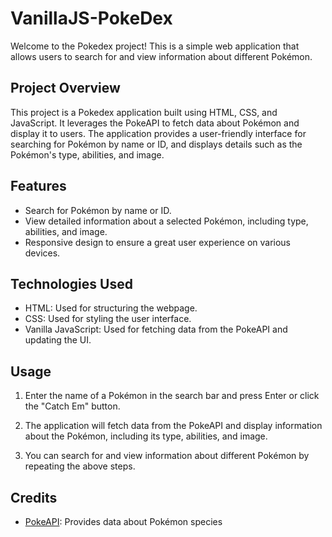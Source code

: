# VanillaJS-PokeDex 
Welcome to the Pokedex project! This is a simple web application that allows users to search for and view information about different Pokémon.

## Project Overview

This project is a Pokedex application built using HTML, CSS, and JavaScript. It leverages the PokeAPI to fetch data about Pokémon and display it to users. The application provides a user-friendly interface for searching for Pokémon by name or ID, and displays details such as the Pokémon's type, abilities, and image.

## Features

- Search for Pokémon by name or ID.
- View detailed information about a selected Pokémon, including type, abilities, and image.
- Responsive design to ensure a great user experience on various devices.

## Technologies Used

- HTML: Used for structuring the webpage.
- CSS: Used for styling the user interface.
- Vanilla JavaScript: Used for fetching data from the PokeAPI and updating the UI.

## Usage

1. Enter the name of a Pokémon in the search bar and press Enter or click the "Catch Em" button.

2. The application will fetch data from the PokeAPI and display information about the Pokémon, including its type, abilities, and image.

3. You can search for and view information about different Pokémon by repeating the above steps.

## Credits

- [PokeAPI](https://pokeapi.co/): Provides data about Pokémon species
